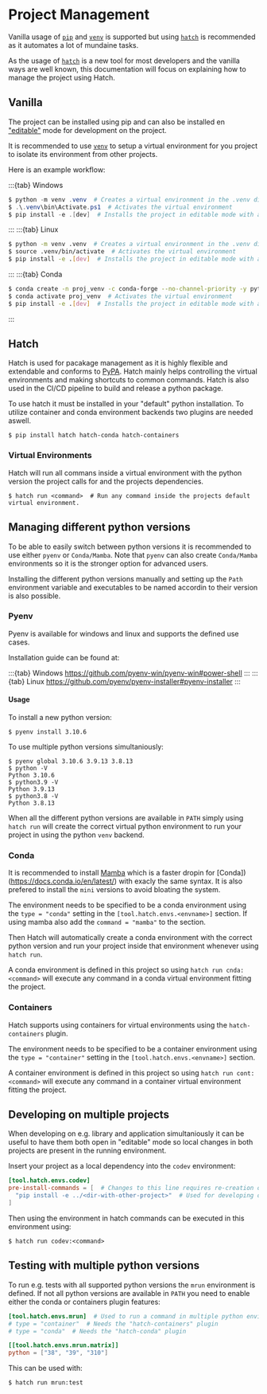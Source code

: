 # Project Management

Vanilla usage of [`pip`](https://pip.pypa.io/en/stable/) and [`venv`](https://docs.python.org/3/library/venv.html) is supported but using [`hatch`](https://hatch.pypa.io/latest/) is recommended as it automates a lot of mundaine tasks.

As the usage of [`hatch`](https://hatch.pypa.io/latest/) is a new tool for most developers and the vanilla ways are well known, this documentation will focus on explaining how to manage the project using Hatch.

## Vanilla
The project can be installed using pip and can also be installed en ["editable"](https://pip.pypa.io/en/stable/topics/local-project-installs/#editable-installs) mode for development on the project.

It is recommended to use [`venv`](https://docs.python.org/3/library/venv.html) to setup a virtual environment for you project to isolate its environment from other projects.

Here is an example workflow:

:::{tab} Windows
```powershell
$ python -m venv .venv  # Creates a virtual environment in the .venv dir in the current folder.
$ .\.venv\bin\Activate.ps1  # Activates the virtual environment
$ pip install -e .[dev]  # Installs the project in editable mode with all its dependencies.
```
:::
:::{tab} Linux
```bash
$ python -m venv .venv  # Creates a virtual environment in the .venv dir in the current folder.
$ source .venv/bin/activate  # Activates the virtual environment
$ pip install -e .[dev]  # Installs the project in editable mode with all its dependencies.
```
:::
:::{tab} Conda
```bash
$ conda create -n proj_venv -c conda-forge --no-channel-priority -y python=3.10  # Create a virtual env with python3.10
$ conda activate proj_venv  # Activates the virtual environment
$ pip install -e .[dev]  # Installs the project in editable mode with all its dependencies.
```
:::

## Hatch
Hatch is used for pacakage management as it is highly flexible and extendable and conforms to [PyPA](https://www.pypa.io/en/latest/). Hatch mainly helps controlling the virtual environments and making shortcuts to common commands. Hatch is also used in the CI/CD pipeline to build and release a python package.

To use hatch it must be installed in your "default" python installation. To utilize container and conda environment backends two plugins are needed aswell.
```console
$ pip install hatch hatch-conda hatch-containers
```

### Virtual Environments

Hatch will run all commans inside a virtual environment with the python version the project calls for and the projects dependencies.
```console
$ hatch run <command>  # Run any command inside the projects default virtual environment.
```

## Managing different python versions

To be able to easily switch between python versions it is recommended to use either `pyenv` or `Conda/Mamba`. Note that `pyenv` can also create `Conda/Mamba` environments so it is the stronger option for advanced users.

Installing the different python versions manually and setting up the `Path` environment variable and executables to be named accordin to their version is also possible.

### Pyenv
Pyenv is available for windows and linux and supports the defined use cases.

Installation guide can be found at:

:::{tab} Windows
https://github.com/pyenv-win/pyenv-win#power-shell
:::
:::{tab} Linux
https://github.com/pyenv/pyenv-installer#pyenv-installer
:::

#### Usage

To install a new python version:
```console
$ pyenv install 3.10.6
```

To use multiple python versions simultaniously:
```console
$ pyenv global 3.10.6 3.9.13 3.8.13
$ python -V
Python 3.10.6
$ python3.9 -V
Python 3.9.13
$ python3.8 -V
Python 3.8.13
```

When all the different python versions are available in `PATH` simply using `hatch run` will create the correct virtual python environment to run your project in using the python `venv` backend.

### Conda

It is recommended to install [Mamba](https://github.com/mamba-org/mamba) which is a faster dropin for [Conda])(https://docs.conda.io/en/latest/) with exacly the same syntax. It is also prefered to install the `mini` versions to avoid bloating the system.

The environment needs to be specified to be a conda environment using the `type = "conda"` setting in the `[tool.hatch.envs.<envname>]` section.
If using mamba also add the `command = "mamba"` to the section.

Then Hatch will automatically create a conda environment with the correct python version and run your project inside that environment whenever using `hatch run`.

A conda environment is defined in this project so using `hatch run cnda:<command>` will execute any command in a conda virtual environment fitting the project.

### Containers

Hatch supports using containers for virtual environments using the `hatch-containers` plugin.

The environment needs to be specified to be a container environment using the `type = "container"` setting in the `[tool.hatch.envs.<envname>]` section.

A container environment is defined in this project so using `hatch run cont:<command>` will execute any command in a container virtual environment fitting the project.

## Developing on multiple projects

When developing on e.g. library and application simultaniously it can be useful to have them both open in "editable" mode so local changes in both projects are present in the running environment.

Insert your project as a local dependency into the `codev` environment:

```toml
[tool.hatch.envs.codev]
pre-install-commands = [  # Changes to this line requires re-creation of the environment "hatch env remove codev".
  "pip install -e ../<dir-with-other-project>"  # Used for developing on two projects in editable mode simultaniously
]
```

Then using the environment in hatch commands can be executed in this environment using:
```console
$ hatch run codev:<command>
```

## Testing with multiple python versions

To run e.g. tests with all supported python versions the `mrun` environment is defined.
If not all python versions are available in `PATH` you need to enable either the conda or containers plugin features:

```toml
[tool.hatch.envs.mrun]  # Used to run a command in multiple python environments
# type = "container"  # Needs the "hatch-containers" plugin
# type = "conda"  # Needs the "hatch-conda" plugin

[[tool.hatch.envs.mrun.matrix]]
python = ["38", "39", "310"]
```

This can be used with:
```console
$ hatch run mrun:test
```

